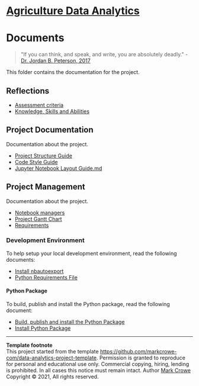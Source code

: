 # [Agriculture Data Analytics](./../../../)

# Documents

> "If you can think, and speak, and write, you are absolutely deadly." - [Dr. Jordan B. Peterson, 2017](https://youtu.be/nsZ8XqHPjI4?t=8348)

This folder contains the documentation for the project.  

## Reflections
- [Assessment criteria](assessment-criteria.md)
- [Knowledge, Skills and Abilities](knowledge-skills-abilities.md)

## Project Documentation
Documentation about the project.  
- [Project Structure Guide](project-structure-guide.md)
- [Code Style Guide](code-style-guide.md)
- [Jupyter Notebook Layout Guide.md](jupyter-notebook-layout-guide.md)

## Project Management
Documentation about the project.  
- [Notebook managers](notebook-managers.md)
- [Project Gantt Chart](gantt-chart.md)
- [Requirements](requirements-ca2.md)

### Development Environment
To help setup your local development environment, read the following documents:
- [Install nbautoexport](install-nbautoexport.md)
- [Python Requirements File](build-requirements.md)

#### Python Package
To build, publish and install the Python package, read the following document:
- [Build, publish and install the Python Package](build-python-package.md)
- [Install Python Package](install-python-package.md)

---
**Template footnote**  
This project started from the template <https://github.com/markcrowe-com/data-analytics-project-template>. Permission is granted to reproduce for personal and educational use only. Commercial copying, hiring, lending is prohibited. In all cases this notice must remain intact. Author [Mark Crowe](https://github.com/markcrowe-com/) Copyright &copy; 2021, All rights reserved.